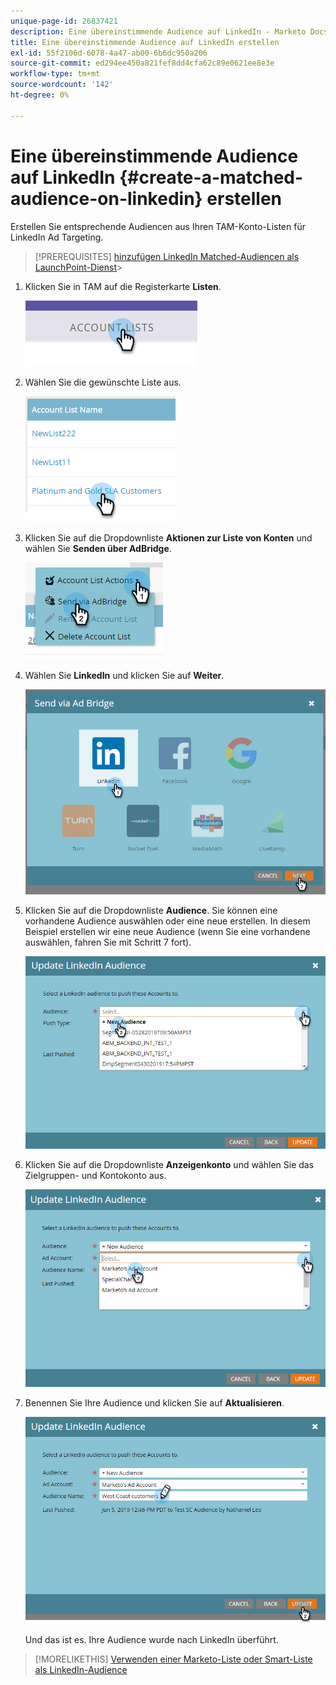 ```yaml
---
unique-page-id: 26837421
description: Eine übereinstimmende Audience auf LinkedIn - Marketo Docs - Produktdokumentation erstellen
title: Eine übereinstimmende Audience auf LinkedIn erstellen
exl-id: 55f2106d-6078-4a47-ab00-6b6dc950a206
source-git-commit: ed294ee450a821fef8dd4cfa62c89e0621ee8e3e
workflow-type: tm+mt
source-wordcount: '142'
ht-degree: 0%

---
```


# Eine übereinstimmende Audience auf LinkedIn {#create-a-matched-audience-on-linkedin} erstellen

Erstellen Sie entsprechende Audiencen aus Ihren TAM-Konto-Listen für LinkedIn Ad Targeting.

>[!PREREQUISITES]
[hinzufügen LinkedIn Matched-Audiencen als LaunchPoint-Dienst](/help/marketo/product-docs/demand-generation/ad-network-integrations/add-linkedin-matched-audiences-as-a-launchpoint-service.md)>
>

1. Klicken Sie in TAM auf die Registerkarte **Listen**.

   ![](assets/create-a-matched-audience-on-linkedin-1.png)

1. Wählen Sie die gewünschte Liste aus.

   ![](assets/create-a-matched-audience-on-linkedin-2.png)

1. Klicken Sie auf die Dropdownliste **Aktionen zur Liste von Konten** und wählen Sie **Senden über AdBridge**.

   ![](assets/create-a-matched-audience-on-linkedin-3.png)

1. Wählen Sie **LinkedIn** und klicken Sie auf **Weiter**.

   ![](assets/create-a-matched-audience-on-linkedin-4.png)

1. Klicken Sie auf die Dropdownliste **Audience**. Sie können eine vorhandene Audience auswählen oder eine neue erstellen. In diesem Beispiel erstellen wir eine neue Audience (wenn Sie eine vorhandene auswählen, fahren Sie mit Schritt 7 fort).

   ![](assets/create-a-matched-audience-on-linkedin-5.png)

1. Klicken Sie auf die Dropdownliste **Anzeigenkonto** und wählen Sie das Zielgruppen- und Kontokonto aus.

   ![](assets/create-a-matched-audience-on-linkedin-6.png)

1. Benennen Sie Ihre Audience und klicken Sie auf **Aktualisieren**.

   ![](assets/create-a-matched-audience-on-linkedin-7.png)

   Und das ist es. Ihre Audience wurde nach LinkedIn überführt.

>[!MORELIKETHIS]
[Verwenden einer Marketo-Liste oder Smart-Liste als LinkedIn-Audience](/help/marketo/product-docs/demand-generation/social/social-functions/use-a-marketo-list-or-smart-list-as-a-linkedin-audience-segment.md)
